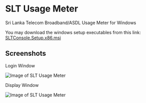 # SLT Usage Meter

Sri Lanka Telecom Broadband/ASDL Usage Meter for Windows

You may download the windows setup executables from this link: [SLTConsole.Setup.x86.msi](https://github.com/enbiso/slt-usage-meter/releases/download/v1.1/SLTConsole.Setup.x86.msi)

## Screenshots ##

Login Window

![Image of SLT Usage Meter](https://raw.githubusercontent.com/enbiso/slt-usage-meter/gh-pages/images/screenshot2.png)

Display Window

![Image of SLT Usage Meter](https://raw.githubusercontent.com/enbiso/slt-usage-meter/gh-pages/images/screenshot1.png)

